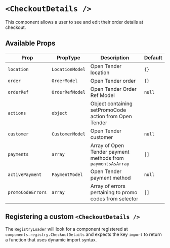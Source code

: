 # `<CheckoutDetails />`

This component allows a user to see and edit their order details at checkout.

## Available Props

| Prop              | PropType        | Description                                                 | Default |
| ----------------- | --------------- | ----------------------------------------------------------- | ------- |
| `location`        | `LocationModel` | Open Tender location                                        | `{}`    |
| `order`           | `OrderModel`    | Open Tender order                                           | `{}`    |
| `orderRef`        | `OrderRefModel` | Open Tender Order Ref Model                                 | `null`  |
| `actions`         | `object`        | Object containing setPromoCode action from Open Tender      |         |
| `customer`        | `CustomerModel` | Open Tender customer                                        | `null`  |
| `payments`        | `array`         | Array of Open Tender payment methods from `paymentsAsArray` | `[]`    |
| `activePayment`   | `PaymentModel`  | Open Tender payment method                                  | `null`  |
| `promoCodeErrors` | `array`         | Array of errors pertaining to promo codes from selector     | `[]`    |

## Registering a custom `<CheckoutDetails />`

The `RegistryLoader` will look for a component registered at `components.registry.CheckoutDetails` and expects the key `import` to return a function that uses dynamic import syntax.
